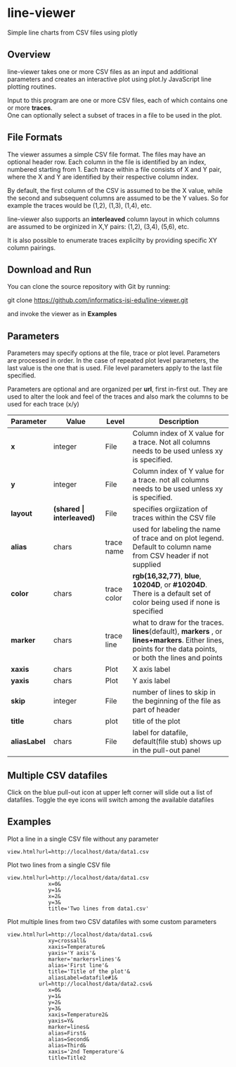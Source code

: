 # line-viewer

Simple line charts from CSV files using plotly

## Overview

line-viewer takes one or more CSV files as an input and additional parameters and creates an interactive plot using plot.ly JavaScript line plotting routines.

Input to this program are one or more CSV files, each of which contains one or more **traces**.  
One can optionally select a subset of traces in a file to be used in the plot.

## File Formats

The viewer assumes a simple CSV file format.
The files may have an optional header row. Each column in the file is identified by an index, numbered starting from 1.  Each trace within a file consists of X and Y pair, where the X and Y are identified by their respective column index.  

By default, the first column of the CSV is assumed to be the X value, while the second and subsequent columns are assumed to be the Y values.  So for example the traces would be (1,2), (1,3), (1,4), etc.

line-viewer also supports an **interleaved** column layout in which columns are assumed to be orginized in X,Y pairs:  (1,2), (3,4), (5,6), etc.

It is also possible to enumerate traces explicilty by providing specific XY column pairings.

## Download and Run 

You can clone the source repository with Git by running:

  git clone https://github.com/informatics-isi-edu/line-viewer.git

and invoke the viewer as in **Examples**
## Parameters
 
Parameters may specify options at the file, trace or plot level. Parameters are processed in order.  In the case of repeated plot level parameters, the last value is the one that is used.  File level parameters apply to the last file specified.  

Parameters are optional and are organized per **url**, first in-first out.  They are used to alter the look and feel of the traces and also mark the columns to be used for each trace (x/y)

| Parameter | Value | Level | Description |
| --- | --- | --- | --- |
| **x** | integer | File | Column index of X value for a trace. Not all columns needs to be used unless xy is specified. |
| **y** | integer | File | Column index of Y value for a trace. not all columns needs to be used unless xy is specified. |
| **layout** | **(shared \| interleaved)** | File | specifies orgiization of traces within the CSV file | 
| **alias** | chars | trace name | used for labeling the name of trace and on plot legend. Default to column name from CSV header if not supplied |
| **color** | chars | trace color| **rgb(16,32,77)**, **blue**, **10204D**, or **#10204D**. There is a default set of color being used if none is specified |
| **marker** | chars | trace line | what to draw for the traces.  **lines**(default), **markers** , or **lines+markers**. Either lines, points for the data points, or both the lines and points |
| **xaxis** | chars | Plot | X axis label |
| **yaxis** | chars | Plot | Y axis label |
| **skip** | integer | File |  number of lines to skip in the beginning of the file as part of header |
| **title** | chars | plot | title of the plot |
| **aliasLabel** | chars | File | label for datafile, default(file stub) shows up in the pull-out panel |

## Multiple CSV datafiles

Click on the blue pull-out icon at upper left corner will slide out a list of datafiles. Toggle the eye icons will switch among the available datafiles

## Examples

Plot a line in a single CSV file without any parameter

```
view.html?url=http://localhost/data/data1.csv

```

Plot two lines from a single CSV file

```
view.html?url=http://localhost/data/data1.csv
             x=0&
             y=1&
             x=2&
             y=3&
             title='Two lines from data1.csv'

```

Plot multiple lines from two CSV datafiles with some custom parameters

```
view.html?url=http://localhost/data/data1.csv&
             xy=crossall&
             xaxis=Temperature&
             yaxis='Y axis'&
             marker='markers+lines'&
             alias='First line'&
             title='Title of the plot'&
             aliasLabel=datafile#1&
          url=http://localhost/data/data2.csv&
             x=0&
             y=1&
             y=2&
             y=3&
             xaxis=Temperature2&
             yaxis=Y&
             marker=lines&
             alias=First&
             alias=Second&
             alias=Third&
             xaxis='2nd Temperature'&
             title=Title2
```

